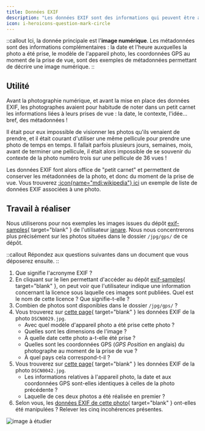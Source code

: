 ```yaml
---
title: Données EXIF
description: "Les données EXIF sont des informations qui peuvent être associées à des images numériques. On les appelles des **métadonnées** : cela signifie qu'elles servent à décrire une autre données, ici une image numérique."
icon: i-heroicons-question-mark-circle
---
```


::callout
Ici, la donnée principale est l'**image numérique**.
Les métadonnées sont des informations complémentaires : la date et l'heure auxquelles la photo a été prise, le modèle de l'appareil photo, les coordonnées GPS au moment de la prise de vue, sont des exemples de métadonnées permettant de décrire une image numérique.
::

## Utilité
Avant la photographie numérique, et avant la mise en place des données EXIF, les photographes avaient pour habitude de noter dans un petit carnet les informations liées à leurs prises de vue : la date, le contexte, l'idée... bref, des métadonnées !

Il était pour eux impossible de visionner les photos qu'ils venaient de prendre, et il était courant d'utiliser une même pellicule pour prendre une photo de temps en temps. Il fallait parfois plusieurs jours, semaines, mois, avant de terminer une pellicule, il était alors impossible de se souvenir du contexte de la photo numéro trois sur une pellicule de 36 vues !

Les données EXIF font alors office de "petit carnet" et permettent de conserver les métadonnées de la photo, et donc du moment de la prise de vue. Vous trouverez [:icon{name="mdi:wikipedia"} ici](https://fr.wikipedia.org/wiki/Exchangeable_image_file_format#Exemple) un exemple de liste de données EXIF associées à une photo.

## Travail à réaliser

Nous utiliserons pour nos exemples les images issues du dépôt [exif-samples](https://github.com/ianare/exif-samples){ target="blank" } de l'utilisateur [ianare](https://github.com/ianare). Nous nous concentrerons plus précisément sur les photos situées dans le dossier `/jpg/gps/` de ce dépôt.

::callout
Répondez aux questions suivantes dans un document que vous déposerez ensuite.
::

1. Que signifie l'acronyme EXIF ?
2. En cliquant sur le lien permettant d'accéder au dépôt [exif-samples](https://github.com/ianare/exif-samples){ target="blank" }, on peut voir que l'utilisateur indique une information concernant la licence sous laquelle ces images sont publiées. Quel est le nom de cette licence ? Que signifie-t-elle ?
3. Combien de photos sont disponibles dans le dossier `/jpg/gps/` ?
4. Vous trouverez sur [cette page](https://exif.tools/https://nsi.rocks/img/DSCN0029.jpg){ target="blank" } les données EXIF de la photo `DSCN0029.jpg`.
   - Avec quel modèle d'appareil photo a été prise cette photo ?
   - Quelles sont les dimensions de l'image ?
   - À quelle date cette photo a-t-elle été prise ?
   - Quelles sont les coordonnées GPS (*GPS Position* en anglais) du photographe au moment de la prise de vue ?
   - À quel pays cela correspond-t-il ?
5. Vous trouverez sur [cette page](https://exif.tools/https://nsi.rocks/img/DSCN0042.jpg){ target="blank" } les données EXIF de la photo `DSCN0042.jpg`.
   - Les informations relatives à l'appareil photo, la date et aux coordonnées GPS sont-elles identiques à celles de la photo précédente ?
   - Laquelle de ces deux photos a été réalisée en premier ?
6. Selon vous, les [données EXIF de cette photo](https://exif.tools/https://nsi.rocks/img/photo1.jpg){ target="blank" } ont-elles été manipulées ? Relever les cinq incohérences présentes.

![image à étudier](/img/photo1.jpg)